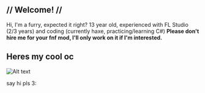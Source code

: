 ## // Welcome! //
Hi, I'm a furry, expected it right?
13 year old, experienced with FL Studio (2/3 years) and coding (currently haxe, practicing/learning C#)
**Please don't hire me for your fnf mod, I'll only work on it if I'm interested.**

## Heres my cool oc
![Alt text](https://cdn.discordapp.com/attachments/1090372417668522075/1095175000341872730/truey.png)

say hi pls 3: